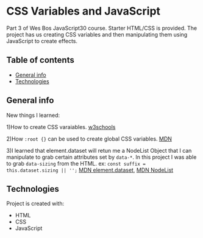 # CSS Variables and JavaScript
Part 3 of Wes Bos JavaScript30 course. Starter HTML/CSS is provided. The project has us creating CSS variables and then manipulating them using JavaScript to create effects.  

## Table of contents
* [General info](#general-info)
* [Technologies](#technologies)


## General info
New things I learned:

1)How to create CSS varaiables. [w3schools](https://www.w3schools.com/css/css3_variables.asp)

2)How `:root {}` can be used to create global CSS variables. [MDN](https://developer.mozilla.org/en-US/docs/Web/CSS/:root)

3)I learned that element.dataset will retun me a NodeList Object that I can manipulate to grab certain attributes set by `data-*`. In this project I was able to grab `data-sizing` from the HTML. ex: `const suffix = this.dataset.sizing || '';` [MDN element.dataset](https://developer.mozilla.org/en-US/docs/Web/API/HTMLElement/dataset), [MDN NodeList](https://developer.mozilla.org/en-US/docs/Web/API/NodeList)
	
## Technologies
Project is created with:
* HTML
* CSS
* JavaScript
